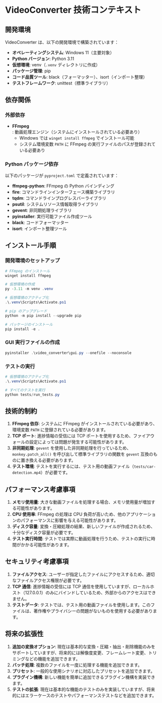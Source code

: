 # VideoConverter 技術コンテキスト

## 開発環境

VideoConverter は、以下の開発環境で構築されています：

- **オペレーティングシステム**: Windows 11（主要対象）
- **Python バージョン**: Python 3.11
- **仮想環境**: venv（`.venv` ディレクトリに作成）
- **パッケージ管理**: pip
- **コード品質ツール**: black（フォーマッター）、isort（インポート整理）
- **テストフレームワーク**: unittest（標準ライブラリ）

## 依存関係

### 外部依存

- **FFmpeg**: 動画処理エンジン（システムにインストールされている必要あり）
  - Windows では `winget install ffmpeg` でインストール可能
  - システム環境変数 `PATH` に FFmpeg の実行ファイルのパスが登録されている必要あり

### Python パッケージ依存

以下のパッケージが `pyproject.toml` で定義されています：

- **ffmpeg-python**: FFmpeg の Python バインディング
- **fire**: コマンドラインインターフェース構築ライブラリ
- **tqdm**: コマンドラインプログレスバーライブラリ
- **psutil**: システムリソース情報取得ライブラリ
- **gevent**: 非同期処理ライブラリ
- **pyinstaller**: 実行可能ファイル作成ツール
- **black**: コードフォーマッター
- **isort**: インポート整理ツール

## インストール手順

### 開発環境のセットアップ

```powershell
# FFmpeg のインストール
winget install ffmpeg

# 仮想環境の作成
py -3.11 -m venv .venv

# 仮想環境のアクティブ化
.\.venv\Scripts\Activate.ps1

# pip のアップグレード
python -m pip install --upgrade pip

# パッケージのインストール
pip install -e .
```

### GUI 実行ファイルの作成

```powershell
pyinstaller .\video_converter\gui.py --onefile --noconsole
```

### テストの実行

```powershell
# 仮想環境のアクティブ化
.\.venv\Scripts\Activate.ps1

# すべてのテストを実行
python tests/run_tests.py
```

## 技術的制約

1. **FFmpeg 依存**: システムに FFmpeg がインストールされている必要があり、環境変数 `PATH` に登録されている必要があります。
2. **TCP ポート**: 進捗情報の受信には TCP ポートを使用するため、ファイアウォールの設定によっては問題が発生する可能性があります。
3. **非同期処理**: `gevent` を使用した非同期処理を行っているため、`monkey.patch_all()` を呼び出して標準ライブラリの関数を `gevent` 互換のものに置き換える必要があります。
4. **テスト環境**: テストを実行するには、テスト用の動画ファイル（`tests/car-detection.mp4`）が必要です。

## パフォーマンス考慮事項

1. **メモリ使用量**: 大きな動画ファイルを処理する場合、メモリ使用量が増加する可能性があります。
2. **CPU 使用率**: FFmpeg の処理は CPU 負荷が高いため、他のアプリケーションのパフォーマンスに影響を与える可能性があります。
3. **ディスク容量**: 変換・圧縮処理の結果、新しいファイルが作成されるため、十分なディスク容量が必要です。
4. **テスト実行時間**: テストでは実際に動画処理を行うため、テストの実行に時間がかかる可能性があります。

## セキュリティ考慮事項

1. **ファイルアクセス**: ユーザーが指定したファイルにアクセスするため、適切なファイルアクセス権限が必要です。
2. **TCP 通信**: 進捗情報の受信には TCP 通信を使用していますが、ローカルホスト（127.0.0.1）のみにバインドしているため、外部からのアクセスはできません。
3. **テストデータ**: テストでは、テスト用の動画ファイルを使用します。このファイルは、著作権やプライバシーの問題がないものを使用する必要があります。

## 将来の拡張性

1. **追加の変換オプション**: 現在は基本的な変換・圧縮・抽出・削除機能のみをサポートしていますが、将来的には解像度変更、フレームレート変更、トリミングなどの機能を追加できます。
2. **バッチ処理**: 複数のファイルを一度に処理する機能を追加できます。
3. **プリセット**: 一般的な使用シナリオに対応したプリセットを追加できます。
4. **プラグイン機構**: 新しい機能を簡単に追加できるプラグイン機構を実装できます。
5. **テストの拡張**: 現在は基本的な機能のテストのみを実装していますが、将来的にはエラーケースのテストやパフォーマンステストなどを追加できます。
